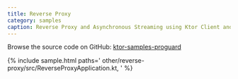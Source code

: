 ```yaml
---
title: Reverse Proxy
category: samples
caption: Reverse Proxy and Asynchronous Streaming using Ktor Client and Server
---
```


Browse the source code on GitHub: [ktor-samples-proguard](https://github.com/ktorio/ktor-samples/tree/1.3.0/other/reverse-proxy)

{% include sample.html paths='
    other/reverse-proxy/src/ReverseProxyApplication.kt,
' %}
